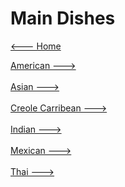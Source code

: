 # Main Dishes

[<--- Home](../about.md)

[American --->](./American/american.md)<br><br>
[Asian --->](./Asian/asian.md)<br><br>
[Creole Carribean --->](./Creole-Carribean/creole-carribean.md)<br><br>
[Indian --->](./Indian/indian.md)<br><br>
[Mexican --->](./Mexican/mexican.md)<br><br>
[Thai --->](./Thai/thai.md)<br><br>
